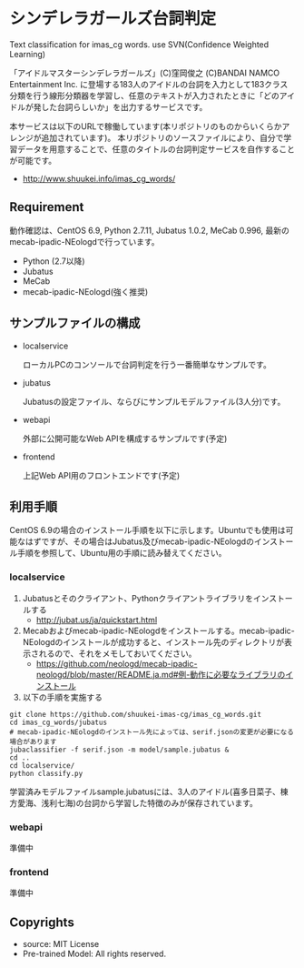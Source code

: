 # シンデレラガールズ台詞判定
Text classification for imas_cg words. use SVN(Confidence Weighted Learning)

「アイドルマスターシンデレラガールズ」(C)窪岡俊之 (C)BANDAI NAMCO Entertainment Inc. に登場する183人のアイドルの台詞を入力として183クラス分類を行う線形分類器を学習し、任意のテキストが入力されたときに「どのアイドルが発した台詞らしいか」を出力するサービスです。

本サービスは以下のURLで稼働しています(本リポジトリのものからいくらかアレンジが追加されています)。
本リポジトリのソースファイルにより、自分で学習データを用意することで、任意のタイトルの台詞判定サービスを自作することが可能です。

- http://www.shuukei.info/imas_cg_words/


## Requirement
動作確認は、CentOS 6.9, Python 2.7.11, Jubatus 1.0.2, MeCab 0.996, 最新のmecab-ipadic-NEologdで行っています。

- Python (2.7以降)
- Jubatus
- MeCab
- mecab-ipadic-NEologd(強く推奨)


## サンプルファイルの構成

- localservice

    ローカルPCのコンソールで台詞判定を行う一番簡単なサンプルです。

- jubatus

    Jubatusの設定ファイル、ならびにサンプルモデルファイル(3人分)です。

- webapi

    外部に公開可能なWeb APIを構成するサンプルです(予定)

- frontend

    上記Web API用のフロントエンドです(予定)


## 利用手順
CentOS 6.9の場合のインストール手順を以下に示します。Ubuntuでも使用は可能なはずですが、その場合はJubatus及びmecab-ipadic-NEologdのインストール手順を参照して、Ubuntu用の手順に読み替えてください。

### localservice
1. Jubatusとそのクライアント、Pythonクライアントライブラリをインストールする
	- http://jubat.us/ja/quickstart.html
2. Mecabおよびmecab-ipadic-NEologdをインストールする。mecab-ipadic-NEologdのインストールが成功すると、インストール先のディレクトリが表示されるので、それをメモしておいてください。
	- https://github.com/neologd/mecab-ipadic-neologd/blob/master/README.ja.md#例-動作に必要なライブラリのインストール
3. 以下の手順を実施する
~~~
git clone https://github.com/shuukei-imas-cg/imas_cg_words.git
cd imas_cg_words/jubatus
# mecab-ipadic-NEologdのインストール先によっては、serif.jsonの変更が必要になる場合があります
jubaclassifier -f serif.json -m model/sample.jubatus &
cd ..
cd localservice/
python classify.py
~~~
学習済みモデルファイルsample.jubatusには、3人のアイドル(喜多日菜子、棟方愛海、浅利七海)の台詞から学習した特徴のみが保存されています。

### webapi
準備中

### frontend
準備中


## Copyrights
- source: MIT License
- Pre-trained Model: All rights reserved.
